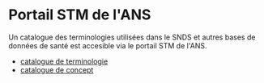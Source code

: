 # Portail STM de l'ANS
<!-- SPDX-License-Identifier: MPL-2.0 -->

Un catalogue des terminologies utilisées dans le SNDS et autres bases de données de santé est accesible via le portail STM de l'ANS.

- [catalogue de terminologie](https://smt.esante.gouv.fr/catalogue-des-terminologies/)
- [catalogue de concept](https://smt.esante.gouv.fr/explorer-les-concepts/?lang=fr)


